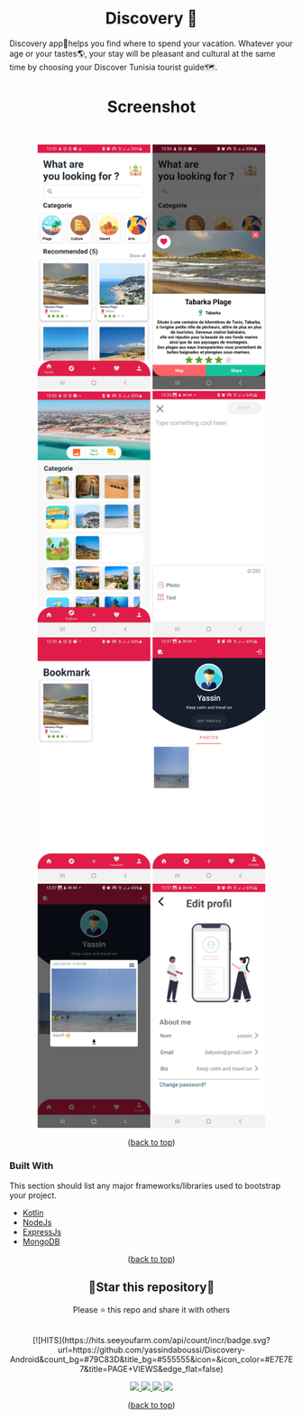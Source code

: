 <div id="top"></div>
<h1 align="center"> Discovery 📱 </h1>
Discovery app📱helps you find where to spend your vacation. Whatever your age or your tastes🌎, your stay will be pleasant and cultural at the same time by choosing your Discover Tunisia tourist guide🗺️.
<br/>
<h1 align="center"> Screenshot </h1>
<br/>


<p align=center>
    <div align="center">
     <img  width = "200px" src ="capture/1.jpg"/>
      <img  width = "200px" src="capture/2.jpg" />
      <img  height="433px" src="capture/3.jpg"/>
      <img  width = "200px" src ="capture/4.jpg"/>
      <br>
     <img  width = "200px" src ="capture/5.jpg"/>
      <img  width = "200px" src="capture/6.jpg" />
      <img  height="433px" src="capture/7.jpg"/>
      <img  width = "200px" src ="capture/8.jpg"/>
    </div>
</p>

<p align="center">(<a href="#top">back to top</a>)</p>

### Built With

This section should list any major frameworks/libraries used to bootstrap your project.
* [Kotlin](https://kotlinlang.org)
* [NodeJs](https://nodejs.org/en/)
* [ExpressJs](https://expressjs.com/fr/)
* [MongoDB](https://www.mongodb.com)


<p align="center">(<a href="#top">back to top</a>)</p>

<div align=center>

<h2>🌟Star this repository🌟</h2>

Please ⭐️ this repo and share it with others
           
</div>

<br>

<div align=center>
[![HITS](https://hits.seeyoufarm.com/api/count/incr/badge.svg?url=https://github.com/yassindaboussi/Discovery-Android&count_bg=#79C83D&title_bg=#555555&icon=&icon_color=#E7E7E7&title=PAGE+VIEWS&edge_flat=false)
       
<p align="center">
   <a href="https://github.com/yassindaboussi/Discovery-Android">
     <img src="https://img.shields.io/badge/Discovery-v1.2.5-green?style=flat"/> 
   </a>
  <a href="https://github.com/yassindaboussi/Discovery-Android/issues">
    <img src="https://img.shields.io/github/issues/yassindaboussi/Discovery-Android"/> 
  </a>
  <a href="https://github.com/yassindaboussi/Discovery-Android/network/members">
    <img src="https://img.shields.io/github/forks/yassindaboussi/Discovery-Android"/> 
  </a>  
  <a href="https://github.com/yassindaboussi/Discovery-Android/stargazers">
    <img src="https://img.shields.io/github/stars/yassindaboussi/Discovery-Android"/> 
  </a>
</p>
       
</div>

<p align="center">(<a href="#top">back to top</a>)</p>


